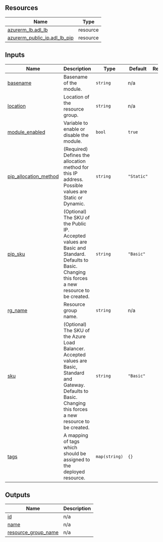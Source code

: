 <!-- BEGIN_TF_DOCS -->
## Resources

| Name | Type |
|------|------|
| [azurerm_lb.adl_lb](https://registry.terraform.io/providers/hashicorp/azurerm/latest/docs/resources/lb) | resource |
| [azurerm_public_ip.adl_lb_pip](https://registry.terraform.io/providers/hashicorp/azurerm/latest/docs/resources/public_ip) | resource |

## Inputs

| Name | Description | Type | Default | Required |
|------|-------------|------|---------|:--------:|
| <a name="input_basename"></a> [basename](#input\_basename) | Basename of the module. | `string` | n/a | yes |
| <a name="input_location"></a> [location](#input\_location) | Location of the resource group. | `string` | n/a | yes |
| <a name="input_module_enabled"></a> [module\_enabled](#input\_module\_enabled) | Variable to enable or disable the module. | `bool` | `true` | no |
| <a name="input_pip_allocation_method"></a> [pip\_allocation\_method](#input\_pip\_allocation\_method) | (Required) Defines the allocation method for this IP address. Possible values are Static or Dynamic. | `string` | `"Static"` | no |
| <a name="input_pip_sku"></a> [pip\_sku](#input\_pip\_sku) | (Optional) The SKU of the Public IP. Accepted values are Basic and Standard. Defaults to Basic. Changing this forces a new resource to be created. | `string` | `"Basic"` | no |
| <a name="input_rg_name"></a> [rg\_name](#input\_rg\_name) | Resource group name. | `string` | n/a | yes |
| <a name="input_sku"></a> [sku](#input\_sku) | (Optional) The SKU of the Azure Load Balancer. Accepted values are Basic, Standard and Gateway. Defaults to Basic. Changing this forces a new resource to be created. | `string` | `"Basic"` | no |
| <a name="input_tags"></a> [tags](#input\_tags) | A mapping of tags which should be assigned to the deployed resource. | `map(string)` | `{}` | no |

## Outputs

| Name | Description |
|------|-------------|
| <a name="output_id"></a> [id](#output\_id) | n/a |
| <a name="output_name"></a> [name](#output\_name) | n/a |
| <a name="output_resource_group_name"></a> [resource\_group\_name](#output\_resource\_group\_name) | n/a |
<!-- END_TF_DOCS -->